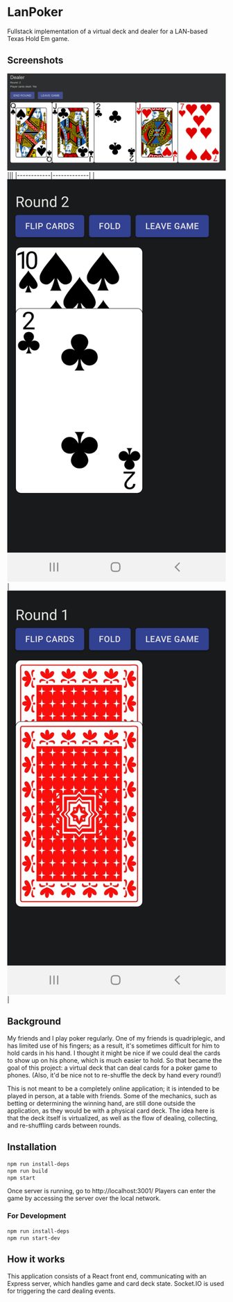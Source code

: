 # LanPoker

Fullstack implementation of a virtual deck and dealer for a LAN-based Texas Hold Em game.

## Screenshots
![Dealer](screenshots/dealer.png)
|||
|------------|-------------|
| ![Player Face Up](screenshots/player_face_up.jpg) | ![Player Face Down](screenshots/player_face_down.jpg) |

## Background
My friends and I play poker regularly. One of my friends is quadriplegic, and has limited use of his fingers; as a result, it's sometimes difficult for him to hold cards in his hand. I thought it might be nice if we could deal the cards to show up on his phone, which is much easier to hold. So that became the goal of this project: a virtual deck that can deal cards for a poker game to phones. (Also, it'd be nice not to re-shuffle the deck by hand every round!)

This is not meant to be a completely online application; it is intended to be played in person, at a table with friends. Some of the mechanics, such as betting or determining the winning hand, are still done outside the application, as they would be with a physical card deck. The idea here is that the deck itself is virtualized, as well as the flow of dealing, collecting, and re-shuffling cards between rounds.

## Installation
```
npm run install-deps
npm run build
npm start
```
Once server is running, go to http://localhost:3001/
Players can enter the game by accessing the server over the local network.

### For Development

```
npm run install-deps
npm run start-dev
```

## How it works
This application consists of a React front end, communicating with an Express server, which handles game and card deck state. 
Socket.IO is used for triggering the card dealing events.
